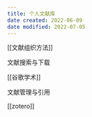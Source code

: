 ```yaml
---
title: 个人文献库
date created: 2022-06-09
date modified: 2022-07-05
---
```


[[文献组织方法]]

文献搜索与下载

[[谷歌学术]]

文献管理与引用

[[zotero]]
